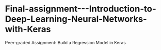 # Final-assignment---Introduction-to-Deep-Learning-Neural-Networks-with-Keras
Peer-graded Assignment: Build a Regression Model in Keras
